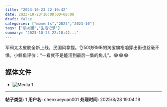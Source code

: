 ```yaml
---
title: "2023-10-23 22:10:42"
date: 2023-10-23T10:00:00+08:00
draft: false
categories: ["moments","2023","2023-10"]
tags: ["朋友圈","生活记录"]
summary: "2023-10-23 22:10:42..."
---
```


军阀太太皮肤全新上线，民国风拿捏。👌
​50块RMB的淘宝旗袍咱穿出街也丝毫不惧。
​小鲸鱼评价：“一看就不是能活到最后一集的角儿”。😂😂😂
​

## 媒体文件

- ![Media 1](/Moments/photos/2023-10-23/202310232210420.jpg)

---

**帖子类型:** 1
**用户名:** chenxueyuan001
**处理时间:** 2025/8/28 19:04:19